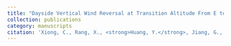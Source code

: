 ```yaml
---
title: "Dayside Vertical Wind Reversal at Transition Altitude From E to F Regions Observed by the ICON Satellite"
collection: publications
category: manuscripts
citation: 'Xiong, C., Rang, X., <strong>Huang, Y.</strong>, Jiang, G., Hu, K., & Luo, W. (2024). Latitudinal four-peak structure of the nighttime F region ionosphere: Possible contribution of the neutral wind. Reviews of Geophysics and Planetary Physics, 55(1), 94–108. <a href="https://doi.org/10.19975/j.dqyxx.2023-009" target="_blank" rel="noopener">https://doi.org/10.19975/j.dqyxx.2023-009</a>'
---
```

